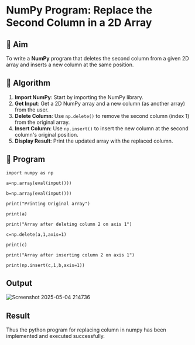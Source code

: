 # NumPy Program: Replace the Second Column in a 2D Array

## 🎯 Aim
To write a **NumPy** program that deletes the second column from a given 2D array and inserts a new column at the same position.

## 🧠 Algorithm
1. **Import NumPy**: Start by importing the NumPy library.
2. **Get Input**: Get a 2D NumPy array and a new column (as another array) from the user.
3. **Delete Column**: Use `np.delete()` to remove the second column (index 1) from the original array.
4. **Insert Column**: Use `np.insert()` to insert the new column at the second column's original position.
5. **Display Result**: Print the updated array with the replaced column.

## 🧾 Program

```
import numpy as np  

a=np.array(eval(input())) 

b=np.array(eval(input())) 

print("Printing Original array") 

print(a) 

print("Array after deleting column 2 on axis 1") 

c=np.delete(a,1,axis=1)  

print(c) 

print("Array after inserting column 2 on axis 1") 

print(np.insert(c,1,b,axis=1))
```
## Output
![Screenshot 2025-05-04 214736](https://github.com/user-attachments/assets/f0ee9e57-f097-435a-828e-0471fd889cfe)

## Result
Thus the python program for replacing column in numpy has been implemented and executed 
successfully. 
